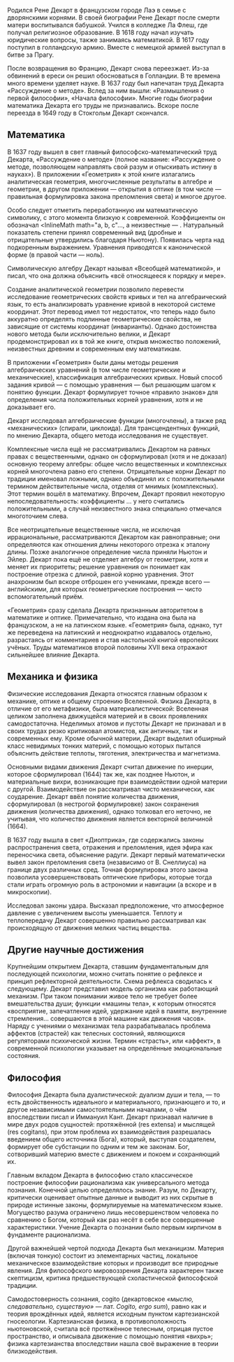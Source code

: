 Родился Рене Декарт в французском городе Лаэ в семье с дворянскими корнями. В своей биографии Рене Декарт после смерти матери воспитывался бабушкой. Учился в колледже Ла Флеш, где получал религиозное образование. В 1618 году начал изучать юридические вопросы, также занимаясь математикой. В 1617 году поступил в голландскую армию. Вместе с немецкой армией выступал в битве за Прагу.

После возвращения во Францию, Декарт снова переезжает. Из-за обвинений в ереси он решил обосноваться в Голландии. В те времена много времени уделяет науке. В 1637 году был напечатан труд Декарта «Рассуждение о методе». Вслед за ним вышли: «Размышления о первой философии», «Начала философии». Многие годы биографии математика Декарта его труды не признавались. Вскоре после переезда в 1649 году в Стокгольм Декарт скончался.

## Математика
В 1637 году вышел в свет главный философско-математический труд Декарта, «Рассуждение о методе» (полное название: «Рассуждение о методе, позволяющем направлять свой разум и отыскивать истину в науках»). В приложении «Геометрия» к этой книге излагались аналитическая геометрия, многочисленные результаты в алгебре и геометрии, в другом приложении — открытия в оптике (в том числе — правильная формулировка закона преломления света) и многое другое.

Особо следует отметить переработанную им математическую символику, с этого момента близкую к современной. Коэффициенты он обозначал <InlineMath math="a, b, c"…, а неизвестные — <InlineMath math="x, y, z">. Натуральный показатель степени принял современный вид (дробные и отрицательные утвердились благодаря Ньютону). Появилась черта над подкоренным выражением. Уравнения приводятся к канонической форме (в правой части — ноль).

Символическую алгебру Декарт называл «Всеобщей математикой», и писал, что она должна объяснить «всё относящееся к порядку и мере».

Создание аналитической геометрии позволило перевести исследование геометрических свойств кривых и тел на алгебраический язык, то есть анализировать уравнение кривой в некоторой системе координат. Этот перевод имел тот недостаток, что теперь надо было аккуратно определять подлинные геометрические свойства, не зависящие от системы координат (инварианты). Однако достоинства нового метода были исключительно велики, и Декарт продемонстрировал их в той же книге, открыв множество положений, неизвестных древним и современным ему математикам.

В приложении «Геометрия» были даны методы решения алгебраических уравнений (в том числе геометрические и механические), классификация алгебраических кривых. Новый способ задания кривой — с помощью уравнения — был решающим шагом к понятию функции. Декарт формулирует точное «правило знаков» для определения числа положительных корней уравнения, хотя и не доказывает его.

Декарт исследовал алгебраические функции (многочлены), а также ряд «механических» (спирали, циклоида). Для трансцендентных функций, по мнению Декарта, общего метода исследования не существует.

Комплексные числа ещё не рассматривались Декартом на равных правах с вещественными, однако он сформулировал (хотя и не доказал) основную теорему алгебры: общее число вещественных и комплексных корней многочлена равно его степени. Отрицательные корни Декарт по традиции именовал ложными, однако объединял их с положительными термином действительные числа, отделяя от мнимых (комплексных). Этот термин вошёл в математику. Впрочем, Декарт проявил некоторую непоследовательность: коэффициенты <InlineMath math="a, b, c">… у него считались положительными, а случай неизвестного знака специально отмечался многоточием слева.

Все неотрицательные вещественные числа, не исключая иррациональные, рассматриваются Декартом как равноправные; они определяются как отношения длины некоторого отрезка к эталону длины. Позже аналогичное определение числа приняли Ньютон и Эйлер. Декарт пока ещё не отделяет алгебру от геометрии, хотя и меняет их приоритеты; решение уравнения он понимает как построение отрезка с длиной, равной корню уравнения. Этот анахронизм был вскоре отброшен его учениками, прежде всего — английскими, для которых геометрические построения — чисто вспомогательный приём.

«Геометрия» сразу сделала Декарта признанным авторитетом в математике и оптике. Примечательно, что издана она была на французском, а не на латинском языке. «Геометрия» была, однако, тут же переведена на латинский и неоднократно издавалось отдельно, разрастаясь от комментариев и став настольной книгой европейских учёных. Труды математиков второй половины XVII века отражают сильнейшее влияние Декарта.

## Механика и физика
Физические исследования Декарта относятся главным образом к механике, оптике и общему строению Вселенной. Физика Декарта, в отличие от его метафизики, была материалистической: Вселенная целиком заполнена движущейся материей и в своих проявлениях самодостаточна. Неделимых атомов и пустоты Декарт не признавал и в своих трудах резко критиковал атомистов, как античных, так и современных ему. Кроме обычной материи, Декарт выделил обширный класс невидимых тонких материй, с помощью которых пытался объяснить действие теплоты, тяготения, электричества и магнетизма.

Основными видами движения Декарт считал движение по инерции, которое сформулировал (1644) так же, как позднее Ньютон, и материальные вихри, возникающие при взаимодействии одной материи с другой. Взаимодействие он рассматривал чисто механически, как соударение. Декарт ввёл понятие количества движения, сформулировал (в нестрогой формулировке) закон сохранения движения (количества движения), однако толковал его неточно, не учитывая, что количество движения является векторной величиной (1664).

В 1637 году вышла в свет «Диоптрика», где содержались законы распространения света, отражения и преломления, идея эфира как переносчика света, объяснение радуги. Декарт первый математически вывел закон преломления света (независимо от В. Снеллиуса) на границе двух различных сред. Точная формулировка этого закона позволила усовершенствовать оптические приборы, которые тогда стали играть огромную роль в астрономии и навигации (а вскоре и в микроскопии).

Исследовал законы удара. Высказал предположение, что атмосферное давление с увеличением высоты уменьшается. Теплоту и теплопередачу Декарт совершенно правильно рассматривал как происходящую от движения мелких частиц вещества.

## Другие научные достижения
Крупнейшим открытием Декарта, ставшим фундаментальным для последующей психологии, можно считать понятие о рефлексе и принцип рефлекторной деятельности. Схема рефлекса сводилась к следующему. Декарт представил модель организма как работающий механизм. При таком понимании живое тело не требует более вмешательства души; функции «машины тела», к которым относятся «восприятие, запечатление идей, удержание идей в памяти, внутренние стремления… совершаются в этой машине как движения часов».
Наряду с учениями о механизмах тела разрабатывалась проблема аффектов (страстей) как телесных состояний, являющихся регуляторами психической жизни. Термин «страсть», или «аффект», в современной психологии указывает на определённые эмоциональные состояния.

## Философия
Философия Декарта была дуалистической: дуализм души и тела, — то есть двойственность идеального и материального, признающего и то, и другое независимыми самостоятельными началами, о чём впоследствии писал и Иммануил Кант. Декарт признавал наличие в мире двух родов сущностей: протяжённой (res extensa) и мыслящей (res cogitans), при этом проблема их взаимодействия разрешалась введением общего источника (Бога), который, выступая создателем, формирует обе субстанции по одним и тем же законам. Бог, сотворивший материю вместе с движением и покоем и сохраняющий их.

Главным вкладом Декарта в философию стало классическое построение философии рационализма как универсального метода познания. Конечной целью определялось знание. Разум, по Декарту, критически оценивает опытные данные и выводит из них скрытые в природе истинные законы, формулируемые на математическом языке. Могущество разума ограничено лишь несовершенством человека по сравнению с Богом, который как раз несёт в себе все совершенные характеристики. Учение Декарта о познании было первым кирпичом в фундаменте рационализма.

Другой важнейшей чертой подхода Декарта был механицизм. Материя (включая тонкую) состоит из элементарных частиц, локальное механическое взаимодействие которых и производит все природные явления. Для философского мировоззрения Декарта характерен также скептицизм, критика предшествующей схоластической философской традиции.

Самодостоверность сознания, cogito (декартовское *«мыслю, следовательно, существую»* — лат. *Cogito, ergo sum*), равно как и теория врождённых идей, является исходным пунктом картезианской гносеологии. Картезианская физика, в противоположность ньютоновской, считала всё протяжённое телесным, отрицая пустое пространство, и описывала движение с помощью понятия «вихрь»; физика картезианства впоследствии нашла своё выражение в теории близкодействия.